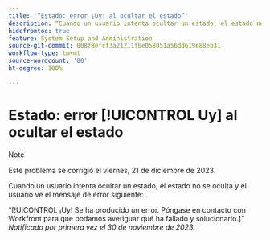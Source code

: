 ```yaml
---
title: '“Estado: error ¡Uy! al ocultar el estado”'
description: “Cuando un usuario intenta ocultar un estado, el estado no se oculta y el usuario ve el mensaje de error ¡Uy!”.
hidefromtoc: true
feature: System Setup and Administration
source-git-commit: 008f8efcf3a21211f0e058051a56dd619e88eb31
workflow-type: tm+mt
source-wordcount: '80'
ht-degree: 100%

---
```



# Estado: error [!UICONTROL Uy] al ocultar el estado

>[!NOTE]
>
>Este problema se corrigió el viernes, 21 de diciembre de 2023.

Cuando un usuario intenta ocultar un estado, el estado no se oculta y el usuario ve el mensaje de error siguiente:

“[!UICONTROL ¡Uy! Se ha producido un error. Póngase en contacto con Workfront para que podamos averiguar qué ha fallado y solucionarlo.]”
_Notificado por primera vez el 30 de noviembre de 2023._
